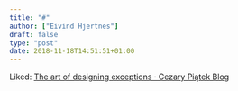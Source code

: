 ```yaml
---
title: "#"
author: ["Eivind Hjertnes"]
draft: false
type: "post"
date: 2018-11-18T14:51:51+01:00
---
```


Liked:
[The
art of designing exceptions · Cezary Piątek Blog](https://cezarypiatek.github.io/post/the-art-of-designing-exceptions/)
